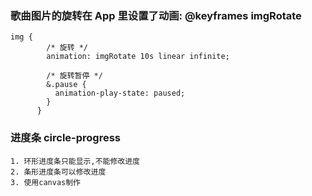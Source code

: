 ### 歌曲图片的旋转在 App 里设置了动画: @keyframes imgRotate

```
img {
        /* 旋转 */
        animation: imgRotate 10s linear infinite;

        /* 旋转暂停 */
        &.pause {
          animation-play-state: paused;
        }
      }
```

### 进度条 circle-progress

```
1. 环形进度条只能显示,不能修改进度
2. 条形进度条可以修改进度
3. 使用canvas制作
```
